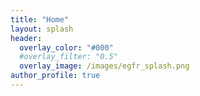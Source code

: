 ```yaml
---
title: "Home"
layout: splash
header:
  overlay_color: "#000"
  #overlay_filter: "0.5"
  overlay_image: /images/egfr_splash.png
author_profile: true
--- 
```

